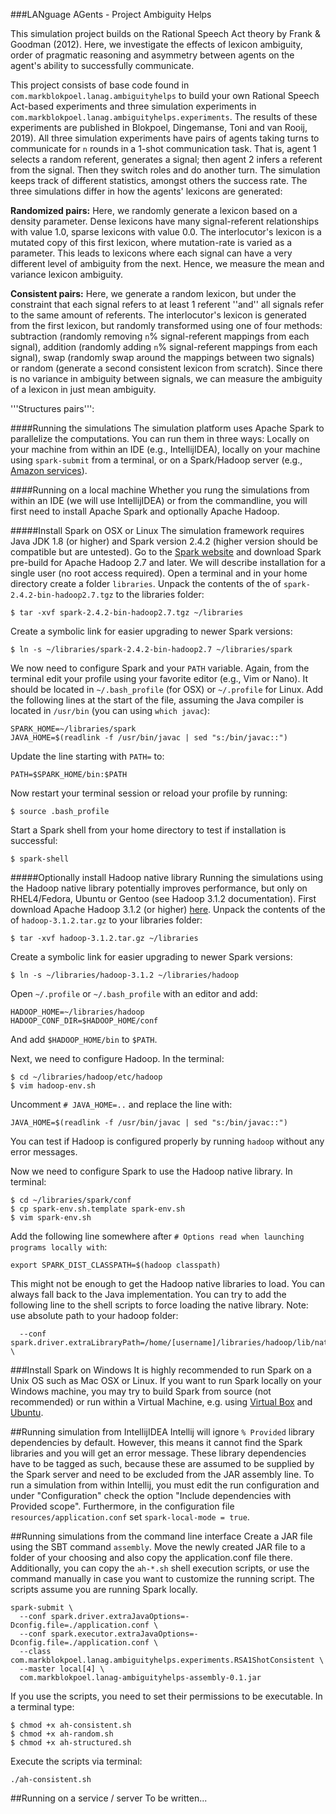 ###LANguage AGents - Project Ambiguity Helps

This simulation project builds on the Rational Speech Act theory by Frank & Goodman (2012). Here, we investigate
the effects of lexicon ambiguity, order of pragmatic reasoning and asymmetry between agents on the agent's
ability to successfully communicate.

This project consists of base code found in `com.markblokpoel.lanag.ambiguityhelps` to build your own
Rational Speech Act-based experiments and three simulation experiments in
`com.markblokpoel.lanag.ambiguityhelps.experiments`. The results of these experiments are published in Blokpoel,
Dingemanse, Toni and van Rooij, 2019). All three simulation experiments have pairs of agents taking turns to
communicate for `n` rounds in a 1-shot communication task. That is, agent 1 selects a random referent,
generates a signal; then agent 2 infers a referent from the signal. Then they switch roles and do another turn.
The simulation keeps track of different statistics, amongst others the success rate. The three simulations differ in
how the agents' lexicons are generated:

**Randomized pairs:** Here, we randomly generate a lexicon based on a density parameter. Dense lexicons have many
signal-referent relationships with value 1.0, sparse lexicons with value 0.0. The interlocutor's lexicon is a mutated
copy of this first lexicon, where mutation-rate is varied as a parameter. This leads to lexicons where each signal
can have a very different level of ambiguity from the next. Hence, we measure the mean and variance lexicon ambiguity.

**Consistent pairs:** Here, we generate a random lexicon, but under the constraint that each signal refers to at
least 1 referent ''and'' all signals refer to the same amount of referents. The interlocutor's lexicon is generated
from the first lexicon, but randomly transformed using one of four methods: subtraction (randomly removing
`n`% signal-referent mappings from each signal), addition (randomly adding `n`% signal-referent
mappings from each signal), swap (randomly swap around the mappings between two signals) or random (generate a second
consistent lexicon from scratch). Since there is no variance in ambiguity between signals, we can measure the ambiguity
of a lexicon in just mean ambiguity.

'''Structures pairs''':

####Running the simulations
The simulation platform uses Apache Spark to parallelize the computations. You can run them in three ways: Locally
on your machine from within an IDE (e.g., IntellijIDEA), locally on your machine using `spark-submit`
from a terminal, or on a Spark/Hadoop server (e.g., [Amazon services](https://aws.amazon.com/emr/features/spark/)).

####Running on a local machine
Whether you rung the simulations from within an IDE (we will use IntellijIDEA) or from the commandline, you will first
need to install Apache Spark and optionally Apache Hadoop.

#####Install Spark on OSX or Linux
The simulation framework requires Java JDK 1.8 (or higher) and Spark version 2.4.2 (higher version should be compatible
but are untested). Go to the [Spark website](https://spark.apache.org/downloads.html) and download Spark pre-build for Apache Hadoop 2.7
and later. We will describe installation for a single user (no root access required). Open a terminal and in your home
directory create a folder `libraries`. Unpack the contents of the of
`spark-2.4.2-bin-hadoop2.7.tgz` to the libraries folder:

```
$ tar -xvf spark-2.4.2-bin-hadoop2.7.tgz ~/libraries
```

Create a symbolic link for easier upgrading to newer Spark versions:

```
$ ln -s ~/libraries/spark-2.4.2-bin-hadoop2.7 ~/libraries/spark
```

We now need to configure Spark and your `PATH` variable. Again, from the terminal edit your profile using
your favorite editor (e.g., Vim or Nano). It should be located in `~/.bash_profile` (for OSX) or
`~/.profile` for Linux. Add the following lines at the start of the file, assuming the Java compiler is
located in `/usr/bin` (you can using `which javac`):

```
SPARK_HOME=~/libraries/spark
JAVA_HOME=$(readlink -f /usr/bin/javac | sed "s:/bin/javac::")
```

Update the line starting with `PATH=` to:

```
PATH=$SPARK_HOME/bin:$PATH
```

Now restart your terminal session or reload your profile by running:

```
$ source .bash_profile
```

Start a Spark shell from your home directory to test if installation is successful:

```
$ spark-shell
```

#####Optionally install Hadoop native library
Running the simulations using the Hadoop native library potentially improves performance, but only on RHEL4/Fedora,
Ubuntu or Gentoo (see Hadoop 3.1.2 documentation). First download Apache Hadoop 3.1.2 (or higher)
[here](https://hadoop.apache.org/releases.html). Unpack the contents of the of `hadoop-3.1.2.tar.gz` to
your libraries folder:

```
$ tar -xvf hadoop-3.1.2.tar.gz ~/libraries
```

Create a symbolic link for easier upgrading to newer Spark versions:

```
$ ln -s ~/libraries/hadoop-3.1.2 ~/libraries/hadoop
```

Open `~/.profile` or `~/.bash_profile` with an editor and add:

```
HADOOP_HOME=~/libraries/hadoop
HADOOP_CONF_DIR=$HADOOP_HOME/conf
```

And add `$HADOOP_HOME/bin` to `$PATH`.

Next, we need to configure Hadoop. In the terminal:

```
$ cd ~/libraries/hadoop/etc/hadoop
$ vim hadoop-env.sh
```

Uncomment `# JAVA_HOME=..` and replace the line with:

```
JAVA_HOME=$(readlink -f /usr/bin/javac | sed "s:/bin/javac::")
```

You can test if Hadoop is configured properly by running `hadoop` without any error messages.

Now we need to configure Spark to use the Hadoop native library. In terminal:

```
$ cd ~/libraries/spark/conf
$ cp spark-env.sh.template spark-env.sh
$ vim spark-env.sh
```

Add the following line somewhere after `# Options read when launching programs locally with`:

```
export SPARK_DIST_CLASSPATH=$(hadoop classpath)
```

This might not be enough to get the Hadoop native libraries to load. You can always fall back to the Java
implementation. You can try to add the following line to the shell scripts to force loading the native library. Note:
use absolute path to your hadoop folder:

```
  --conf spark.driver.extraLibraryPath=/home/[username]/libraries/hadoop/lib/native \
```

###Install Spark on Windows
It is highly recommended to run Spark on a Unix OS such as Mac OSX or Linux. If you want to run Spark locally
on your Windows machine, you may try to build Spark from source (not recommended) or run within a Virtual Machine,
e.g. using [Virtual Box](https://www.virtualbox.org/) and [Ubuntu](https://www.ubuntu.com/#download).

##Running simulation from IntellijIDEA
Intellij will ignore `% Provided` library dependencies by default. However, this means it cannot find the
Spark libraries and you will get an error message. These library dependencies have to be tagged as such, because these
are assumed to be supplied by the Spark server and need to be excluded from the JAR assembly line. To run a simulation
from within Intellij, you must edit the run configuration and under "Configuration" check the option "Include
dependencies with Provided scope". Furthermore, in the configuration file `resources/application.conf` set
`spark-local-mode = true`.

##Running simulations from the command line interface
Create a JAR file using the SBT command `assembly`. Move the newly created JAR file to a folder of your
choosing and also copy the application.conf file there. Additionally, you can copy the `ah-*.sh` shell
execution scripts, or use the command manually in case you want to customize the running script. The scripts assume
you are running Spark locally.

```
spark-submit \
  --conf spark.driver.extraJavaOptions=-Dconfig.file=./application.conf \
  --conf spark.executor.extraJavaOptions=-Dconfig.file=./application.conf \
  --class com.markblokpoel.lanag.ambiguityhelps.experiments.RSA1ShotConsistent \
  --master local[4] \
  com.markblokpoel.lanag-ambiguityhelps-assembly-0.1.jar
```

If you use the scripts, you need to set their permissions to be executable. In a terminal type:

```
$ chmod +x ah-consistent.sh
$ chmod +x ah-random.sh
$ chmod +x ah-structured.sh
```

Execute the scripts via terminal:

```
./ah-consistent.sh
```

##Running on a service / server
To be written...